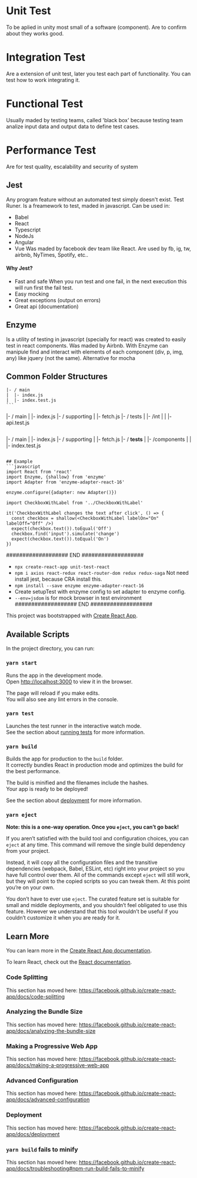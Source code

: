 # Unit Test
To be aplied in unity most small of a software (component). Are to confirm about they works good.

# Integration Test
Are a extension of unit test, later you test each part of functionality. You can test how to work integrating it.

# Functional Test
Usually maded by testing teams, called 'black box' because testing team analize input data and output data to define test cases.

# Performance Test
Are for test quality, escalability and security of system


## Jest
Any program feature without an automated test simply doesn't exist.
Test Runer. Is a freamework to test, maded in javascript. Can be used in:
- Babel
- React
- Typescript
- NodeJs
- Angular
- Vue
Was maded by facebook dev team like React. Are used by fb, ig, tw, airbnb, NyTimes, Spotify, etc..

#### Why Jest?
- Fast and safe
When you run test and one fail, in the next execution this will run first the fail test.
- Easy mocking
- Great exceptions (output on errors)
- Great api (documentation)

## Enzyme
Is a utility of testing in javascript (specially for react) was created to easily test in react components. Was maded by Airbnb. With Enzyme can manipule find and interact with elements of each component (div, p, img, any) like jquery (not the same).
Alternative for mocha

## Common Folder Structures
````
|- / main
|  |- index.js
|  |- index.test.js
```

````
|- / main
|  |- index.js
|- / supporting
|  |- fetch.js
|- / tests
|  |- /int
|  |  |- api.test.js
```

````
|- / main
|  |- index.js
|- / supporting
|  |- fetch.js
|- / __tests__
|  |- /components
|  |  |- index.test.js
```

## Example
```javascript
import React from 'react'
import Enzyme, {shallow} from 'enzyme'
import Adapter from 'enzyme-adapter-react-16'

enzyme.configure({adapter: new Adapter()})

import CheckboxWithLabel from '../CheckboxWithLabel'

it('CheckboxWithLabel changes the text after click', () => {
  const checkbox = shallow(<CheckboxWithLabel labelOn="On" labelOff="Off" />)
  expect(checkbox.text()).toEqual('Off')
  checkbox.find('input').simulate('change')
  expect(checkbox.text()).toEqual('On')
})
```

################### END ###################
- `npx create-react-app unit-test-react`
- `npm i axios react-redux react-router-dom redux redux-saga`
Not need install jest, because CRA install this.
- `npm install --save enzyme enzyme-adapter-react-16`
- Create setupTest with enzyme config to set adapter to enzyme config.
- `--env=jsdom` is for mock browser in test environment
################### END ###################

This project was bootstrapped with [Create React App](https://github.com/facebook/create-react-app).

## Available Scripts

In the project directory, you can run:

### `yarn start`

Runs the app in the development mode.<br />
Open [http://localhost:3000](http://localhost:3000) to view it in the browser.

The page will reload if you make edits.<br />
You will also see any lint errors in the console.

### `yarn test`

Launches the test runner in the interactive watch mode.<br />
See the section about [running tests](https://facebook.github.io/create-react-app/docs/running-tests) for more information.

### `yarn build`

Builds the app for production to the `build` folder.<br />
It correctly bundles React in production mode and optimizes the build for the best performance.

The build is minified and the filenames include the hashes.<br />
Your app is ready to be deployed!

See the section about [deployment](https://facebook.github.io/create-react-app/docs/deployment) for more information.

### `yarn eject`

**Note: this is a one-way operation. Once you `eject`, you can’t go back!**

If you aren’t satisfied with the build tool and configuration choices, you can `eject` at any time. This command will remove the single build dependency from your project.

Instead, it will copy all the configuration files and the transitive dependencies (webpack, Babel, ESLint, etc) right into your project so you have full control over them. All of the commands except `eject` will still work, but they will point to the copied scripts so you can tweak them. At this point you’re on your own.

You don’t have to ever use `eject`. The curated feature set is suitable for small and middle deployments, and you shouldn’t feel obligated to use this feature. However we understand that this tool wouldn’t be useful if you couldn’t customize it when you are ready for it.

## Learn More

You can learn more in the [Create React App documentation](https://facebook.github.io/create-react-app/docs/getting-started).

To learn React, check out the [React documentation](https://reactjs.org/).

### Code Splitting

This section has moved here: https://facebook.github.io/create-react-app/docs/code-splitting

### Analyzing the Bundle Size

This section has moved here: https://facebook.github.io/create-react-app/docs/analyzing-the-bundle-size

### Making a Progressive Web App

This section has moved here: https://facebook.github.io/create-react-app/docs/making-a-progressive-web-app

### Advanced Configuration

This section has moved here: https://facebook.github.io/create-react-app/docs/advanced-configuration

### Deployment

This section has moved here: https://facebook.github.io/create-react-app/docs/deployment

### `yarn build` fails to minify

This section has moved here: https://facebook.github.io/create-react-app/docs/troubleshooting#npm-run-build-fails-to-minify
